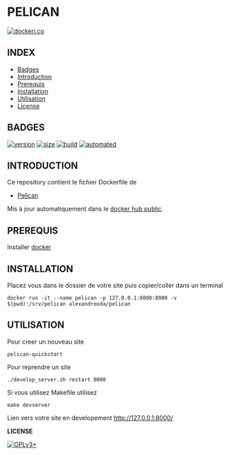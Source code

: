 # PELICAN

[![dockeri.co](https://dockeri.co/image/alexandreoda/atom)](https://hub.docker.com/r/alexandreoda/atom)


## INDEX

- [Badges](#BADGES)
- [Introduction](#INTRODUCTION)
- [Prerequis](#PREREQUIS)
- [Installation](#INSTALLATION)
- [Utilisation](#UTILISATION)
- [License](#LICENSE)


## BADGES

[![version](https://images.microbadger.com/badges/version/alexandreoda/atom.svg)](https://microbadger.com/images/alexandreoda/atom)
[![size](https://images.microbadger.com/badges/image/alexandreoda/atom.svg)](https://microbadger.com/images/alexandreoda/atom")
[![build](https://img.shields.io/docker/build/alexandreoda/atom.svg)](https://hub.docker.com/r/alexandreoda/atom)
[![automated](https://img.shields.io/docker/automated/alexandreoda/atom.svg)](https://hub.docker.com/r/alexandreoda/atom)


## INTRODUCTION

Ce repository contient le fichier Dockerfile de

- [Pelican](https://pelican.io/)

Mis à jour automatiquement dans le [docker hub public](https://hub.docker.com/r/alexandreoda/pelican).


## PREREQUIS

Installer [docker](https://www.docker.com)


## INSTALLATION

Placez vous dans le dossier de votre site puis copier/coller dans un terminal

```
docker run -it --name pelican -p 127.0.0.1:8000:8000 -v $(pwd):/srv/pelican alexandreoda/pelican
```


## UTILISATION

Pour creer un nouveau site

```
pelican-quickstart
```

Pour reprendre un site

```
./develop_server.sh restart 8000
```

Si vous utilisez Makefile utilisez

```
make devserver
```

Lien vers votre site en developement http://127.0.0.1:8000/


**LICENSE**

[![GPLv3+](http://gplv3.fsf.org/gplv3-127x51.png)](https://github.com/oda-alexandre/pelican/blob/master/LICENSE)
